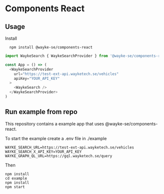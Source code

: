 # Components React

## Usage

Install
```
  npm install @wayke-se/components-react
```


```javascript
import WaykeSearch { WaykeSearchProvider } from '@wayke-se/components-react'

const App = () => (
  <WaykeSearchProvider
    url="https://test-ext-api.wayketech.se/vehicles"
    apiKey="YOUR_API_KEY"
  >
    <WaykeSearch />
  </WaykeSearchProvider>
)

```

## Run example from repo
This repository contains a example app that uses @wayke-se/components-react.

To start the example create a .env file in ./example
```
WAYKE_SEARCH_URL=https://test-ext-api.wayketech.se/vehicles
WAYKE_SEARCH_X_API_KEY=YOUR_API_KEY
WAYKE_GRAPH_QL_URL=https://gql.wayketech.se/query
```
Then
```
npm install
cd example
npm install
npm start
```